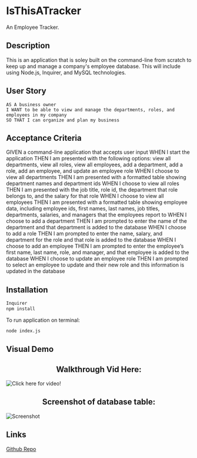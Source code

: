 # IsThisATracker

An Employee Tracker.


## Description

This is an application that is soley built on the command-line from scratch to keep up and manage a company's employee database. This will include using Node.js, Inquirer, and MySQL technologies.


## User Story
```
AS A business owner
I WANT to be able to view and manage the departments, roles, and employees in my company
SO THAT I can organize and plan my business
```

## Acceptance Criteria

GIVEN a command-line application that accepts user input
WHEN I start the application
THEN I am presented with the following options: view all departments, view all roles, view all employees, add a department, add a role, add an employee, and update an employee role
WHEN I choose to view all departments
THEN I am presented with a formatted table showing department names and department ids
WHEN I choose to view all roles
THEN I am presented with the job title, role id, the department that role belongs to, and the salary for that role
WHEN I choose to view all employees
THEN I am presented with a formatted table showing employee data, including employee ids, first names, last names, job titles, departments, salaries, and managers that the employees report to
WHEN I choose to add a department
THEN I am prompted to enter the name of the department and that department is added to the database
WHEN I choose to add a role
THEN I am prompted to enter the name, salary, and department for the role and that role is added to the database
WHEN I choose to add an employee
THEN I am prompted to enter the employee’s first name, last name, role, and manager, and that employee is added to the database
WHEN I choose to update an employee role
THEN I am prompted to select an employee to update and their new role and this information is updated in the database


## Installation
```sh
Inquirer 
npm install
```

To run application on terminal:
```sh
node index.js
```

## Visual Demo

<h2 align="center">
Walkthrough Vid Here:
</h2>

![Click here for video!]()

<h2 align="center">
Screenshot of database table:
</h2>

![Screenshot]()

## Links

[Github Repo](https://github.com/kitkatt17/IsThisATracker)
